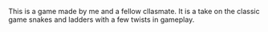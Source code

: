 This is a game made by me and a fellow cllasmate. It is a take on the classic game snakes and ladders with a few twists in gameplay.
